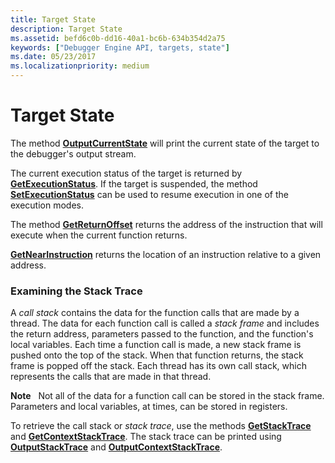 ```yaml
---
title: Target State
description: Target State
ms.assetid: befd6c0b-dd16-40a1-bc6b-634b354d2a75
keywords: ["Debugger Engine API, targets, state"]
ms.date: 05/23/2017
ms.localizationpriority: medium
---
```


# Target State


The method [**OutputCurrentState**](https://msdn.microsoft.com/library/windows/hardware/ff553206) will print the current state of the target to the debugger's output stream.

The current execution status of the target is returned by [**GetExecutionStatus**](https://msdn.microsoft.com/library/windows/hardware/ff546675). If the target is suspended, the method [**SetExecutionStatus**](https://msdn.microsoft.com/library/windows/hardware/ff556693) can be used to resume execution in one of the execution modes.

The method [**GetReturnOffset**](https://msdn.microsoft.com/library/windows/hardware/ff548237) returns the address of the instruction that will execute when the current function returns.

[**GetNearInstruction**](https://msdn.microsoft.com/library/windows/hardware/ff547197) returns the location of an instruction relative to a given address.

### <span id="examining_the_stack_trace"></span><span id="EXAMINING_THE_STACK_TRACE"></span>Examining the Stack Trace

A *call stack* contains the data for the function calls that are made by a thread. The data for each function call is called a *stack frame* and includes the return address, parameters passed to the function, and the function's local variables. Each time a function call is made, a new stack frame is pushed onto the top of the stack. When that function returns, the stack frame is popped off the stack. Each thread has its own call stack, which represents the calls that are made in that thread.

**Note**   Not all of the data for a function call can be stored in the stack frame. Parameters and local variables, at times, can be stored in registers.

 

To retrieve the call stack or *stack trace*, use the methods [**GetStackTrace**](https://msdn.microsoft.com/library/windows/hardware/ff548425) and [**GetContextStackTrace**](https://msdn.microsoft.com/library/windows/hardware/ff545748). The stack trace can be printed using [**OutputStackTrace**](https://msdn.microsoft.com/library/windows/hardware/ff553252) and [**OutputContextStackTrace**](https://msdn.microsoft.com/library/windows/hardware/ff553203).

 

 





